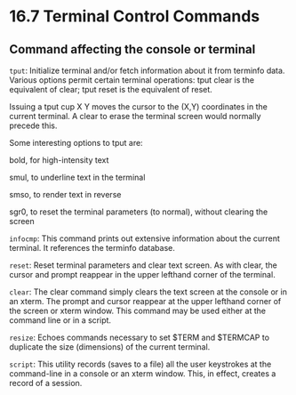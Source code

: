 # 16.7 Terminal Control Commands

## Command affecting the console or terminal

`tput`: Initialize terminal and/or fetch information about it from terminfo data. Various options permit certain terminal operations: tput clear is the equivalent of clear; tput reset is the equivalent of reset.

Issuing a tput cup X Y moves the cursor to the (X,Y) coordinates in the current terminal. A clear to erase the terminal screen would normally precede this.


  Some interesting options to tput are:

  bold, for high-intensity text

  smul, to underline text in the terminal

  smso, to render text in reverse

  sgr0, to reset the terminal parameters (to normal), without clearing the screen

`infocmp`: This command prints out extensive information about the current terminal. It references the terminfo database.

`reset`: Reset terminal parameters and clear text screen. As with clear, the cursor and prompt reappear in the upper lefthand corner of the terminal.

`clear`: The clear command simply clears the text screen at the console or in an xterm. The prompt and cursor reappear at the upper lefthand corner of the screen or xterm window. This command may be used either at the command line or in a script. 

`resize`: Echoes commands necessary to set $TERM and $TERMCAP to duplicate the size (dimensions) of the current terminal.

`script`: This utility records (saves to a file) all the user keystrokes at the command-line in a console or an xterm window. This, in effect, creates a record of a session.
